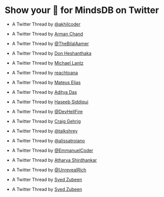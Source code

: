 # Show your 💚 for MindsDB on Twitter

- A Twitter Thread by [@akhilcoder](https://twitter.com/akhilcoder/status/1581641683300937731)

- A Twitter Thread by [Arman Chand](https://twitter.com/arman74895017/status/1580463741581524992?s=20&t=gv9DHRwSpBHUbobDv8zZLw)

- A Twitter Thread by [@TheBilalAamer](https://twitter.com/TheBilalAamer/status/1577646790869852161)

- A Twitter Thread by [Don Heshanthaka](https://twitter.com/DonHeshanthaka/status/1577702467428417538?s=20&t=wbBhPCbIVKcDh8Gf8_fykg)

- A Twitter Thread by [Michael Lantz](https://twitter.com/MichaelLantzIST/status/1577794052673703938)

- A Twitter Thread by [reachtoana](https://twitter.com/reachtoana/status/1578117675229728768)

- A Twitter Thread by [Mateus Elias](https://twitter.com/mateuseliaas/status/1578150552659107840)

- A Twitter Thread by [Aditya Das](https://twitter.com/ADITYA90546170/status/1578227619396726784?t=vMgXWKje0d7czZDe8d3qJQ&s=03)

- A Twitter Thread by [Haseeb Siddiqui](https://twitter.com/hasebsiddiqui/status/1583608352671555584)

- A Twitter Thread by [@DevHellFire](https://twitter.com/DevHellfire/status/1580132923025788929)

- A Twitter Thread by [Craig Gehrig](https://twitter.com/CraigGehrig/status/1579322580347109376)

- A Twitter Thread by [@talkshrey](https://twitter.com/talkshrey/status/1580204446578941952)

- A Twitter Thread by [@alissatroiano](https://twitter.com/alissamtroiano/status/1580675689724145665?s=20&t=rGANm3YrKzbBKYb-Vh2Z9Q)

- A Twitter Thread by [@EmmanuelCoder](https://twitter.com/EmmanuelCoder/status/1580609518362558466)

- A Twitter Thread by [Atharva Shirdhankar](https://twitter.com/_Atharva_08/status/1581620848351268866?s=20&t=cbPkcHUXrsOQAcTCi_PFXQ)

- A Twitter Thread by [@UnrevealRich](https://twitter.com/UnrevealRich/status/1583537036119937024)

- A Twitter Thread by [Syed Zubeen](https://twitter.com/ZubeenSyed/status/1584655063687270400?s=20&t=XsoG4J4YUqK1tUG9ZYx3qQ)

- A Twitter Thread by [Syed Zubeen](https://twitter.com/ZubeenSyed/status/1584329407610511360?s=20&t=VNpMJOS8MHsiQ07ACvTtGA)

